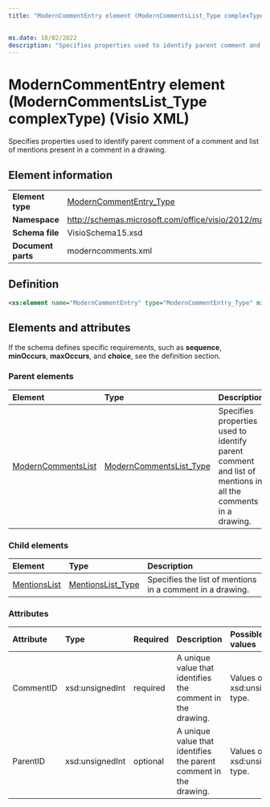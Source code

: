 ```yaml
---
title: "ModernCommentEntry element (ModernCommentsList_Type complexType) (Visio XML)"
 

ms.date: 18/02/2022
description: "Specifies properties used to identify parent comment and list of mentions in a comment in a drawing."
---
```


# ModernCommentEntry element (ModernCommentsList_Type complexType) (Visio XML)

Specifies properties used to identify parent comment of a comment and list of mentions present in a comment in a drawing.
  
## Element information

|||
|:-----|:-----|
|**Element type** <br/> |[ModernCommentEntry_Type](moderncommententry_type-complextypevisio-xml.md) <br/> |
|**Namespace** <br/> |http://schemas.microsoft.com/office/visio/2012/main  <br/> |
|**Schema file** <br/> |VisioSchema15.xsd  <br/> |
|**Document parts** <br/> |moderncomments.xml  <br/> |
   
## Definition

```XML
<xs:element name="ModernCommentEntry" type="ModernCommentEntry_Type" minOccurs="0" maxOccurs="unbounded" />
```

## Elements and attributes

If the schema defines specific requirements, such as **sequence**, **minOccurs**, **maxOccurs**, and **choice**, see the definition section. 
  
### Parent elements

|**Element**|**Type**|**Description**|
|:-----|:-----|:-----|
|[ModernCommentsList](moderncommentslist-element-modernComments_Type-complextypevisio-xml.md) <br/> |[ModernCommentsList_Type](moderncommentslist_type-complextypevisio-xml.md) <br/> |Specifies properties used to identify parent comment and list of mentions in all the comments in a drawing. |
   
### Child elements

|**Element**|**Type**|**Description**|
|:-----|:-----|:-----|
|[MentionsList](mentionslist-element-moderncommententry_Type-complextypevisio-xml.md) <br/> |[MentionsList_Type](mentionslist_type-complextypevisio-xml.md) <br/> |Specifies the list of mentions in a comment in a drawing. |
  
### Attributes

|**Attribute**|**Type**|**Required**|**Description**|**Possible values**|
|:-----|:-----|:-----|:-----|:-----|
|CommentID  <br/> |xsd:unsignedInt  <br/> |required  <br/> |A unique value that identifies the comment in the drawing. |Values of the xsd:unsignedInt type. |
|ParentID  <br/> |xsd:unsignedInt  <br/> |optional  <br/> |A unique value that identifies the parent comment in the drawing. |Values of the xsd:unsignedInt type. |
   


